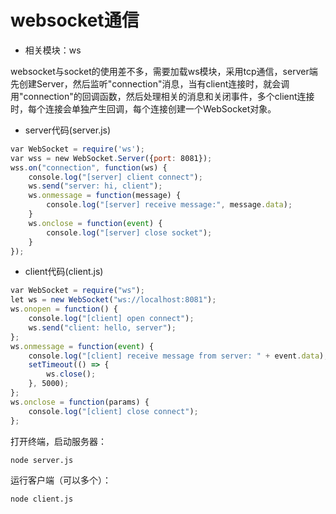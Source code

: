 # websocket通信
* 相关模块：ws

websocket与socket的使用差不多，需要加载ws模块，采用tcp通信，server端先创建Server，然后监听"connection"消息，当有client连接时，就会调用"connection"的回调函数，然后处理相关的消息和关闭事件，多个client连接时，每个连接会单独产生回调，每个连接创建一个WebSocket对象。
* server代码(server.js)
```js
var WebSocket = require('ws');
var wss = new WebSocket.Server({port: 8081});
wss.on("connection", function(ws) {
    console.log("[server] client connect");
    ws.send("server: hi, client");
    ws.onmessage = function(message) {
        console.log("[server] receive message:", message.data);
    }
    ws.onclose = function(event) {
        console.log("[server] close socket");
    }
});
```
* client代码(client.js)
```js
var WebSocket = require("ws");
let ws = new WebSocket("ws://localhost:8081");
ws.onopen = function() {
    console.log("[client] open connect");
    ws.send("client: hello, server");
};
ws.onmessage = function(event) {
    console.log("[client] receive message from server: " + event.data);
    setTimeout(() => {
        ws.close();
    }, 5000);
};
ws.onclose = function(params) {
    console.log("[client] close connect");
};
```

打开终端，启动服务器：
```sh
node server.js
```
运行客户端（可以多个）：
```sh
node client.js
```

